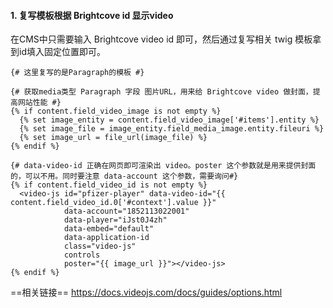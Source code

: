 #### 1. 复写模板根据 Brightcove id 显示video

在CMS中只需要输入 Brightcove video id 即可，然后通过复写相关 twig 模板拿到id填入固定位置即可。

```twig
{# 这里复写的是Paragraph的模板 #}

{# 获取media类型 Paragraph 字段 图片URL，用来给 Brightcove video 做封面，提高网站性能 #}
{% if content.field_video_image is not empty %}  
  {% set image_entity = content.field_video_image['#items'].entity %}  
  {% set image_file = image_entity.field_media_image.entity.fileuri %}  
  {% set image_url = file_url(image_file) %}  
{% endif %}

{# data-video-id 正确在网页即可渲染出 video。poster 这个参数就是用来提供封面的，可以不用。同时要注意 data-account 这个参数，需要询问#}  
{% if content.field_video_id is not empty %}  
  <video-js id="pfizer-player" data-video-id="{{ content.field_video_id.0['#context'].value }}"  
            data-account="1852113022001"  
            data-player="iJst0J4zh"  
            data-embed="default"  
            data-application-id  
            class="video-js"  
            controls  
            poster="{{ image_url }}"></video-js>  
{% endif %}
```

==相关链接==
https://docs.videojs.com/docs/guides/options.html